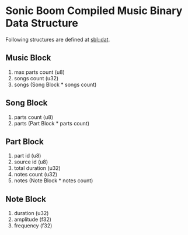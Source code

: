 # Sonic Boom Compiled Music Binary Data Structure

Following structures are defined at [sbl::dat](/src/dat.rs).

## Music Block

1. max parts count (u8)
1. songs count (u32)
1. songs (Song Block * songs count)

## Song Block

1. parts count (u8)
1. parts (Part Block * parts count)

## Part Block

1. part id (u8)
1. source id (u8)
1. total duration (u32)
1. notes count (u32)
1. notes (Note Block * notes count)

## Note Block

1. duration (u32)
1. amplitude (f32)
1. frequency (f32)

